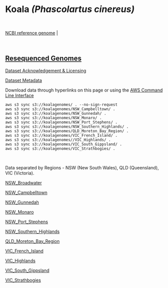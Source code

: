# **Koala** *(Phascolartus cinereus)*

<br>

[NCBI reference genome](https://www.ncbi.nlm.nih.gov/assembly/GCF_002099425.1/) | 

<br>

## [Resequenced Genomes](https://koalagenomes.s3.ap-southeast-2.amazonaws.com/index.html)

[Dataset Acknowledgement & Licensing](https://koalagenomes.s3.ap-southeast-2.amazonaws.com/KoalaReadMe.txt)

[Dataset Metadata](https://koalagenomes.s3.ap-southeast-2.amazonaws.com/Koala_Metadata.csv)

Download data through hyperlinks on this page or using the [AWS Command Line Interface](https://docs.aws.amazon.com/cli/latest/userguide/cli-chap-install.html)
  
```
aws s3 sync s3://koalagenomes/ . --no-sign-request
aws s3 sync s3://koalagenomes/NSW_Campbelltown/ .
aws s3 sync s3://koalagenomes/NSW_Gunnedah/ .
aws s3 sync s3://koalagenomes/NSW_Monaro/ .
aws s3 sync s3://koalagenomes/NSW_Port_Stephens/ .
aws s3 sync s3://koalagenomes/NSW_Southern_Highlands/ .
aws s3 sync s3://koalagenomes/QLD_Moreton_Bay_Region/ .
aws s3 sync s3://koalagenomes/VIC_French_Island/ .
aws s3 sync s3://koalagenomes//VIC_Highlands/ .
aws s3 sync s3://koalagenomes/VIC_South_Gippsland/ .
aws s3 sync s3://koalagenomes/VIC_Strathbogies/ .

```

<br>

Data separated by Regions - NSW (New South Wales), QLD (Queensland), VIC (Victoria).

[NSW_Broadwater](https://koalagenomes.s3.ap-southeast-2.amazonaws.com/index.html#NSW_Broadwater/)

[NSW_Campbelltown](https://koalagenomes.s3.ap-southeast-2.amazonaws.com/index.html#NSW_Campbelltown/)

[NSW_Gunnedah](https://koalagenomes.s3.ap-southeast-2.amazonaws.com/index.html#NSW_Gunnedah/)

[NSW_Monaro](https://koalagenomes.s3.ap-southeast-2.amazonaws.com/index.html#NSW_Monaro/)

[NSW_Port_Stephens](https://koalagenomes.s3.ap-southeast-2.amazonaws.com/index.html#NSW_Port_Stephens/)

[NSW_Southern_Highlands](https://koalagenomes.s3.ap-southeast-2.amazonaws.com/index.html#NSW_Southern_Highlands/)

[QLD_Moreton_Bay_Region](https://koalagenomes.s3.ap-southeast-2.amazonaws.com/index.html#QLD_Moreton_Bay_Region/)

[VIC_French_Island](https://koalagenomes.s3.ap-southeast-2.amazonaws.com/index.html#VIC_French_Island/)

[VIC_Highlands](https://koalagenomes.s3.ap-southeast-2.amazonaws.com/index.html#VIC_Highlands/)

[VIC_South_Gippsland](https://koalagenomes.s3.ap-southeast-2.amazonaws.com/index.html#VIC_South_Gippsland/)

[VIC_Strathbogies](https://koalagenomes.s3.ap-southeast-2.amazonaws.com/index.html#VIC_Strathbogies/)

<br>
